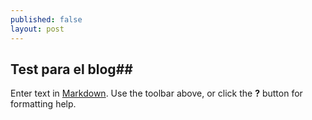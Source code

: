 ```yaml
---
published: false
layout: post
---
```

## Test para el blog##



Enter text in [Markdown](http://daringfireball.net/projects/markdown/). Use the toolbar above, or click the **?** button for formatting help.
